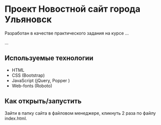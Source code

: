# Проект Новостной сайт города Ульяновск

Разработан в качестве практического задания на курсе …

…

## Используемые технологии

* HTML
* CSS (Bootstrap)
* JavaScript (jQuery, Popper )
* Web-fonts (Roboto)

## Как открыть/запустить

Зайти в папку сайта в файловом менеджере, кликнуть 2 раза по файлу index.html.